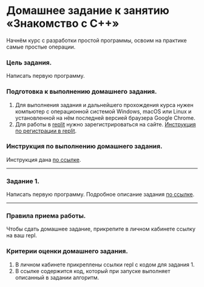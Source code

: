 
# Домашнее задание к занятию «Знакомство с C++»

Начнём курс с разработки простой программы, освоим на практике самые простые операции.

### Цель задания.

Написать первую программу.

### Подготовка к выполнению домашнего задания.

1. Для выполнения задания и дальнейшего прохождения курса нужен компьютер с операционной системой Windows, macOS или Linux и установленной на нём последней версией браузера Google Chrome.
2. Для работы в [replit](https://repl.it/) нужно зарегистрироваться на сайте. [Инструкция по регистрации в replit](https://github.com/netology-code/cpps-homeworks/tree/main/common/replit).

### Инструкция по выполнению домашнего задания.

Инструкция дана [по ссылке](https://github.com/netology-code/cpps-homeworks/tree/main/common).

------

### Задание 1.
Написать первую программу. Подробное описание задания [по ссылке](01).

------

### Правила приема работы.

Чтобы сдать домашнее задание, прикрепите в личном кабинете ссылку на ваш repl.

### Критерии оценки домашнего задания.

1. В личном кабинете прикреплены ссылки repl с кодом для задания 1.
2. В ссылке содержится код, который при запуске выполняет описанный в задании алгоритм.
